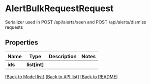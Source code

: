 # AlertBulkRequestRequest

Serializer used in POST /api/alerts/seen and POST /api/alerts/dismiss requests
## Properties
Name | Type | Description | Notes
------------ | ------------- | ------------- | -------------
**ids** | **list[int]** |  | 

[[Back to Model list]](../README.md#documentation-for-models) [[Back to API list]](../README.md#documentation-for-api-endpoints) [[Back to README]](../README.md)


